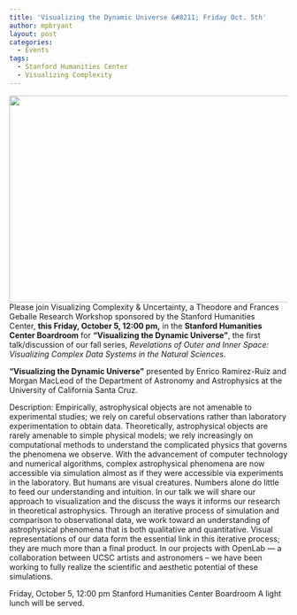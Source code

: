 ```yaml
---
title: 'Visualizing the Dynamic Universe &#8211; Friday Oct. 5th'
author: mpbryant
layout: post
categories:
  - Events
tags:
  - Stanford Humanities Center
  - Visualizing Complexity
---
```

[<img class="aligncenter size-full wp-image-325" title="tidal_disruption600" src="https://cesta.stanford.edu/wp-content/uploads/2012/10/tidal_disruption6001.jpg" alt="" width="600" height="374" />][1]Please join Visualizing Complexity & Uncertainty, a Theodore and Frances Geballe Research Workshop sponsored by the Stanford Humanities Center, **this Friday, October 5, 12:00 pm,** in the **Stanford Humanities Center Boardroom** for **&#8220;Visualizing the Dynamic Universe&#8221;**, the first talk/discussion of our fall series, *Revelations of Outer and Inner Space: Visualizing Complex Data Systems in the Natural Sciences*.

**&#8220;Visualizing the Dynamic Universe&#8221;** presented by Enrico Ramirez-Ruiz and Morgan MacLeod of the Department of Astronomy and Astrophysics at the University of California Santa Cruz.

Description: Empirically, astrophysical objects are not amenable to experimental studies; we rely on careful observations rather than laboratory experimentation to obtain data. Theoretically, astrophysical objects are rarely amenable to simple physical models; we rely increasingly on computational methods to understand the complicated physics that governs the phenomena we observe. With the advancement of computer technology and numerical algorithms, complex astrophysical phenomena are now accessible via simulation almost as if they were accessible via experiments in the laboratory. But humans are visual creatures. Numbers alone do little to feed our understanding and intuition. In our talk we will share our approach to visualization and the discuss the ways it informs our research in theoretical astrophysics. Through an iterative process of simulation and comparison to observational data, we work toward an understanding of astrophysical phenomena that is both qualitative and quantitative. Visual representations of our data form the essential link in this iterative process; they are much more than a final product. In our projects with OpenLab &#8212; a collaboration between UCSC artists and astronomers – we have been working to fully realize the scientific and aesthetic potential of these simulations.

Friday, October 5, 12:00 pm
Stanford Humanities Center Boardroom
A light lunch will be served.

 [1]: https://cesta.stanford.edu/wp-content/uploads/2012/10/tidal_disruption6001.jpg
